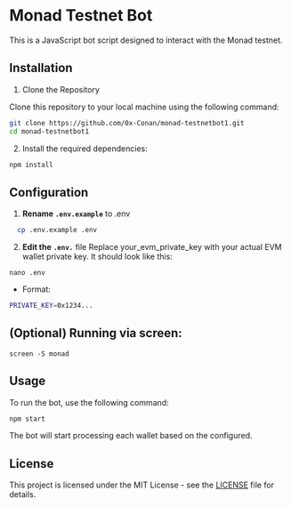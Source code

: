 # Monad Testnet Bot

This is a JavaScript bot script designed to interact with the Monad testnet.

## Installation

1. Clone the Repository

Clone this repository to your local machine using the following command:

```bash
git clone https://github.com/0x-Conan/monad-testnetbot1.git
cd monad-testnetbot1
```

2. Install the required dependencies:

```bash
npm install
```

## Configuration

1.  **Rename `.env.example`** to .env

```bash
  cp .env.example .env
```

2. **Edit the `.env.`** file
   Replace your_evm_private_key with your actual EVM wallet private key. It should look like this:
```
nano .env
```
   - Format:
```bash
PRIVATE_KEY=0x1234...
```
## (Optional) Running via screen:
```
screen -S monad
```

## Usage

To run the bot, use the following command:

```bash
npm start
```

The bot will start processing each wallet based on the configured.

## License

This project is licensed under the MIT License - see the [LICENSE](LICENSE) file for details.
